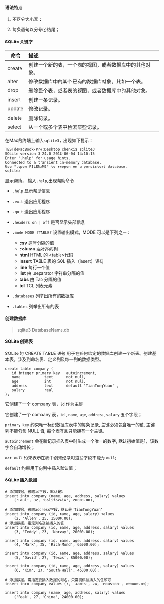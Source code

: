 #### 语法特点

1. 不区分大小写；

2. 每条语句以分号(**;**)结尾；

#### SQLite 关键字

| 命令   | 描述                                                   |
| ------ | :----------------------------------------------------- |
| create | 创建一个新的表，一个表的视图，或者数据库中的其他对象。 |
| alter  | 修改数据库中的某个已有的数据库对象，比如一个表。       |
| drop   | 删除整个表，或者表的视图，或者数据库中的其他对象。     |
| insert | 创建一条记录。                                         |
| update | 修改记录。                                             |
| delete | 删除记录。                                             |
| select | 从一个或多个表中检索某些记录。                         |

在Mac的终端上输入`sqlite3`，出现如下提示：

```sqlite
TESTdeMacBook-Pro:Desktop chenxi$ sqlite3 
SQLite version 3.24.0 2018-06-04 14:10:15
Enter ".help" for usage hints.
Connected to a transient in-memory database.
Use ".open FILENAME" to reopen on a persistent database.
sqlite> 
```

显示帮助， 输入`.help`,出现帮助命令

* `.help`   显示帮助信息
* `.exit`   退出应用程序
* `.quit` 退出应用程序
* `.headers on | off`  是否显示头部信息
* `.mode MODE ?TABLE?` 设置输出模式，MODE 可以是下列之一：
  - **csv** 逗号分隔的值
  - **column** 左对齐的列
  - **html** HTML 的 <table\>代码
  - **insert** TABLE 表的 SQL 插入（insert）语句
  - **line** 每行一个值
  - **list** 由 .separator 字符串分隔的值
  - **tabs** 由 Tab 分隔的值
  - **tcl** TCL 列表元素

* `.databases` 列举出所有的数据库
* `.tables` 列举出所有的表

####  创建数据库

> sqlite3 DatabaseName.db

#### SQLite 创建表

SQLite 的 CREATE TABLE 语句
用于在任何给定的数据库创建一个新表。创建基本表，涉及到命名表、定义列及每一列的数据类型。

```sqlite
create table company (
   id integer primary key   autoincrement,
   name           text      not null,
   age            int       not null,
   address        text      default 'TianTongYuan' ,  
   salary         real
);
```

它创建了一个 company 表，`id` 作为主键 

它创建了一个 company 表，`id` , `name`, `age`, `address`, `salary` 五个字段；

`primary key` 约束唯一标识数据库表中的每条记录, 主键必须包含唯一的值, 主键列不能包含 NULL 值, 每个表有且只能拥有一个主键。

`autoincrement` 会在新记录插入表中时生成一个唯一的数字, 默认初始值是1，该数字会自动增长；

`not null` 约束表示在表中创建纪录时这些字段不能为 `null`;

`default` 约束用于向列中插入默认值；

#### SQLite 插入数据

```sqlite
# 添加数据，省略id字段，默认是1
insert into company (name, age, address, salary) values 
	('Paul', 32, 'California', 20000.00);

# 添加数据，省略address字段，默认是'TianTongYuan'
insert into company (id, name, age, salary) values
	(2, 'Allen', 25, 15000.00);
# 添加数据，指定列名及被插入的值
insert into company (id, name, age, address, salary) values
	(3, 'Teddy', 23, 'Norway', 20000.00);

insert into company (id, name, age, address, salary) values
	(4, 'Mark', 25, 'Rich-Mond', 65000.00);

insert into company (id, name, age, address, salary) values
	(5, 'David', 27, 'Texas', 85000.00);

insert into company (id, name, age, address, salary) values
	(6, 'Kim', 23, 'South-Hall', 45000.00);

# 添加数据，需指定要插入数据的列名，只需提供被插入的值即可
insert into company values (7, 'James', 24, 'Houston', 100000.00);

insert into company (name, age, address, salary) values
	('Peak', 27, 'China', 24000.00);
```

